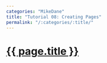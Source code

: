 ```yaml
---
categories: "MikeDane"
title: "Tutorial 08: Creating Pages"
permalink: "/:categories/:title/"
---
```


# [{{ page.title }}](https://youtu.be/1na-IWfv08M)



